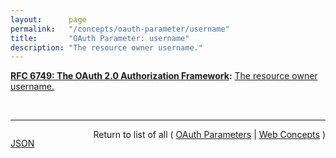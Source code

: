 ```yaml
---
layout:      page
permalink:   "/concepts/oauth-parameter/username"
title:       "OAuth Parameter: username"
description: "The resource owner username."
---
```


**[RFC 6749: The OAuth 2.0 Authorization Framework](/specs/IETF/RFC/6749 "The OAuth 2.0 authorization framework enables a third-party application to obtain limited access to an HTTP service, either on behalf of a resource owner by orchestrating an approval interaction between the resource owner and the HTTP service, or by allowing the third-party application to obtain access on its own behalf. This specification replaces and obsoletes the OAuth 1.0 protocol described in RFC 5849."):** [The resource owner username.](http://tools.ietf.org/html/rfc6749#section-4.3.2 "Read documentation for OAuth Parameter &#34;username&#34;")

<br/>
<hr/>

<p style="float : left"><a href="./username.json" title="JSON representing this particular Web Concept value">JSON</a></p>
<p style="text-align: right">Return to list of all ( <a href="../oauth-parameters">OAuth Parameters</a> | <a href="../">Web Concepts</a> )</p>
